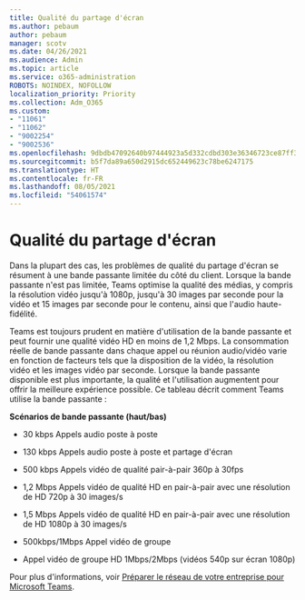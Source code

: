 ```yaml
---
title: Qualité du partage d'écran
ms.author: pebaum
author: pebaum
manager: scotv
ms.date: 04/26/2021
ms.audience: Admin
ms.topic: article
ms.service: o365-administration
ROBOTS: NOINDEX, NOFOLLOW
localization_priority: Priority
ms.collection: Adm_O365
ms.custom:
- "11061"
- "11062"
- "9002254"
- "9002536"
ms.openlocfilehash: 9dbdb47092640b97444923a5d332cdbd303e36346723ce87ff39afee19ee1e9d
ms.sourcegitcommit: b5f7da89a650d2915dc652449623c78be6247175
ms.translationtype: HT
ms.contentlocale: fr-FR
ms.lasthandoff: 08/05/2021
ms.locfileid: "54061574"
---
```

# <a name="screen-sharing-quality"></a>Qualité du partage d'écran

Dans la plupart des cas, les problèmes de qualité du partage d'écran se résument à une bande passante limitée du côté du client.  Lorsque la bande passante n'est pas limitée, Teams optimise la qualité des médias, y compris la résolution vidéo jusqu'à 1080p, jusqu'à 30 images par seconde pour la vidéo et 15 images par seconde pour le contenu, ainsi que l'audio haute-fidélité.

Teams est toujours prudent en matière d'utilisation de la bande passante et peut fournir une qualité vidéo HD en moins de 1,2 Mbps. La consommation réelle de bande passante dans chaque appel ou réunion audio/vidéo varie en fonction de facteurs tels que la disposition de la vidéo, la résolution vidéo et les images vidéo par seconde. Lorsque la bande passante disponible est plus importante, la qualité et l'utilisation augmentent pour offrir la meilleure expérience possible. Ce tableau décrit comment Teams utilise la bande passante :

**Scénarios de bande passante (haut/bas)**

- 30 kbps Appels audio poste à poste

- 130 kbps Appels audio poste à poste et partage d'écran

- 500 kbps Appels vidéo de qualité pair-à-pair 360p à 30fps

- 1,2 Mbps Appels vidéo de qualité HD en pair-à-pair avec une résolution de HD 720p à 30 images/s

- 1,5 Mbps Appels vidéo de qualité HD en pair-à-pair avec une résolution de HD 1080p à 30 images/s

- 500kbps/1Mbps Appel vidéo de groupe

- Appel vidéo de groupe HD 1Mbps/2Mbps (vidéos 540p sur écran 1080p)

Pour plus d'informations, voir [Préparer le réseau de votre entreprise pour Microsoft Teams](https://docs.microsoft.com/microsoftteams/prepare-network#bandwidth-requirements).